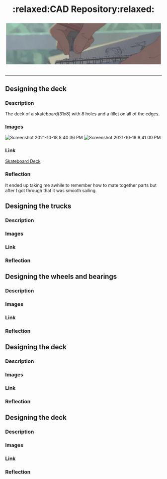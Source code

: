 <h1 align="center">  :relaxed:CAD Repository:relaxed:

  ![](https://github.com/gdaless20/cad-engineering-3/blob/main/green-banner-anime-aesthetic.gif)

  
  -------------------------------------
  
  ## Designing the deck
  
  ### Description
  The deck of a skateboard(31x8) with 8 holes and a fillet on all of the edges.
  ### Images 
![Screenshot 2021-10-18 8 40 36 PM](https://user-images.githubusercontent.com/71349797/137825885-961f6c49-c9ce-4243-81ee-85e8b4607dd9.png)
![Screenshot 2021-10-18 8 41 00 PM](https://user-images.githubusercontent.com/71349797/137825893-15b8952d-0ec9-4c18-827d-62076d1ba250.png)
  ### Link
[Skateboard Deck](https://cvilleschools.onshape.com/documents/7cb11a0d54ae46c13476b4ca/w/d2a085f23e7c8540d45cca03/e/2662917746f7e7a18e0c029a)
  ### Reflection 
  It ended up taking me awhile to remember how to mate together parts but after I got through that it was smooth sailing.
  
## Designing the trucks
  
  ### Description
  ### Images 
  ### Link
  ### Reflection 
  
  
## Designing the wheels and bearings
  
  ### Description
  ### Images 
  ### Link
  ### Reflection 
  
 ## Designing the deck
  
  ### Description
  ### Images 
  ### Link
  ### Reflection 
  
  ## Designing the deck
  
  ### Description
  ### Images 
  ### Link
  ### Reflection 
